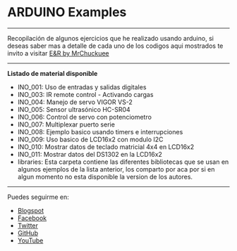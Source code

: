 # ARDUINO Examples
***
Recopilación de algunos ejercicios que he realizado usando arduino, si deseas saber mas a detalle de cada uno de los codigos aqui mostrados te invito a visitar [E&R by MrChuckuee](http://mrchunckuee.blogspot.mx/p/arduino.html)
***
**Listado de material disponible**
- INO_001: Uso de entradas y salidas digitales
- INO_003: IR remote control - Activando cargas
- INO_004: Manejo de servo VIGOR VS-2
- INO_005: Sensor ultrasónico HC-SR04
- INO_006: Control de servo con potenciometro
- INO_007: Multiplexar puerto serie
- INO_008: Ejemplo basico usando timers e interrupciones
- INO_009: Uso basico de LCD16x2 con modulo I2C
- INO_010: Mostrar datos de teclado matricial 4x4 en LCD16x2 
- INO_011: Mostrar datos del DS1302 en la LCD16x2
- libraries: Esta carpeta contiene las diferentes bibliotecas que se usan en algunos ejemplos de la lista anterior, los comparto por aca por si en algun momento no esta disponible la version de los autores.

***
Puedes seguirme en:
- [Blogspot](http://mrchunckuee.blogspot.com)
- [Facebook](https://www.facebook.com/ElectronicayRobotica)
- [Twitter](https://twitter.com/MrChunckuee)
- [GitHub](https://github.com/MrChunckuee)
- [YouTube](https://www.youtube.com/user/mrchunckueepsr)
